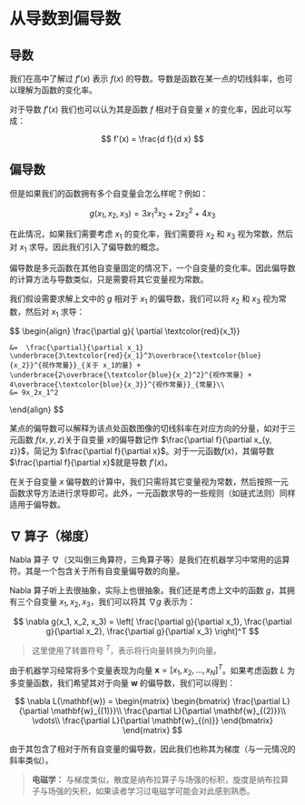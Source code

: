 # 从导数到偏导数

## 导数

我们在高中了解过 $f'(x)$ 表示 $f(x)$ 的导数。导数是函数在某一点的切线斜率，也可以理解为函数的变化率。

对于导数 $f'(x)$ 我们也可以认为其是函数 $f$ 相对于自变量 $x$ 的变化率，因此可以写成：

$$
f'(x) = \frac{d f}{d x}
$$

## 偏导数

但是如果我们的函数拥有多个自变量会怎么样呢？例如：

$$
g(x_1, x_2, x_3) = 3x_1^3x_2 + 2x_2^2 + 4x_3
$$

在此情况，如果我们需要考虑 $x_1$ 的变化率，我们需要将 $x_2$ 和 $x_3$ 视为常数，然后对 $x_1$ 求导。因此我们引入了偏导数的概念。

偏导数是多元函数在其他自变量固定的情况下，一个自变量的变化率。因此偏导数的计算方法与导数类似，只是需要将其它变量视为常数。

我们假设需要求解上文中的 $g$ 相对于 $x_1$ 的偏导数，我们可以将 $x_2$ 和 $x_3$ 视为常数，然后对 $x_1$ 求导：

$$
\begin{align}
    \frac{\partial g}{
        \partial \textcolor{red}{x_1}} 

    &=  \frac{\partial}{\partial x_1} 
    \underbrace{3\textcolor{red}{x_1}^3\overbrace{\textcolor{blue}{x_2}}^{视作常量}}_{关于 x_1的量} + \underbrace{2\overbrace{\textcolor{blue}{x_2}^2}^{视作常量} + 4\overbrace{\textcolor{blue}{x_3}}^{视作常量}}_{常量}\\
    &= 9x_2x_1^2
\end{align}
$$

某点的偏导数可以解释为该点处函数图像的切线斜率在对应方向的分量，如对于三元函数 $f(x, y, z)$关于自变量 $x$的偏导数记作 $\frac{\partial f}{\partial x_{y, z}}$，简记为 $\frac{\partial f}{\partial x}$。对于一元函数$f(x)$，其偏导数 $\frac{\partial f}{\partial x}$就是导数 $f'(x)$。

在关于自变量 $x$ 偏导数的计算中，我们只需将其它变量视为常数，然后按照一元函数求导方法进行求导即可。此外，一元函数求导的一些规则（如链式法则）同样适用于偏导数。


## $\nabla$ 算子（梯度）

Nabla 算子 $\nabla$（又叫倒三角算符，三角算子等）是我们在机器学习中常用的运算符。其是一个包含关于所有自变量偏导数的向量。

Nabla 算子听上去很抽象，实际上也很抽象。我们还是考虑上文中的函数 $g$，其拥有三个自变量 $x_1, x_2, x_3$，我们可以将其 $\nabla g$ 表示为：

$$
\nabla g(x_1, x_2, x_3) =
    \left[
        \frac{\partial g}{\partial x_1},
        \frac{\partial g}{\partial x_2},
        \frac{\partial g}{\partial x_3}
    \right]^T
$$

> 这里使用了转置符号 $^T$，表示将行向量转换为列向量。

由于机器学习经常将多个变量表现为向量 $\mathbf{x}=[x_1, x_2,..., x_N]^T$。如果考虑函数 $L$ 为多变量函数，我们希望其对于向量 $\mathbf{w}$ 的偏导数，我们可以得到：

$$
\nabla L(\mathbf{w}) = \begin{matrix}
    \begin{bmatrix}
        \frac{\partial L}{\partial \mathbf{w}_{(1)}}\\
        \frac{\partial L}{\partial \mathbf{w}_{(2)}}\\
        \vdots\\
        \frac{\partial L}{\partial \mathbf{w}_{(n)}}
    \end{bmatrix}
\end{matrix}
$$

由于其包含了相对于所有自变量的偏导数，因此我们也称其为梯度（与一元情况的斜率类似）。

> **电磁学：** 与梯度类似，散度是纳布拉算子与场强的标积，旋度是纳布拉算子与场强的矢积，如果读者学习过电磁学可能会对此感到熟悉。

